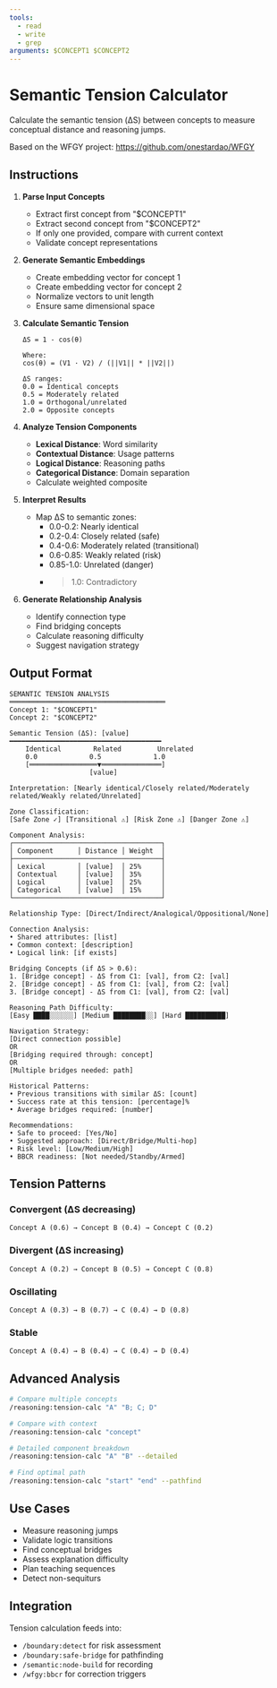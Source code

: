 ```yaml
---
tools:
  - read
  - write
  - grep
arguments: $CONCEPT1 $CONCEPT2
---
```


# Semantic Tension Calculator

Calculate the semantic tension (ΔS) between concepts to measure conceptual distance and reasoning jumps.

Based on the WFGY project: https://github.com/onestardao/WFGY

## Instructions

1. **Parse Input Concepts**
   - Extract first concept from "$CONCEPT1"
   - Extract second concept from "$CONCEPT2"
   - If only one provided, compare with current context
   - Validate concept representations

2. **Generate Semantic Embeddings**
   - Create embedding vector for concept 1
   - Create embedding vector for concept 2
   - Normalize vectors to unit length
   - Ensure same dimensional space

3. **Calculate Semantic Tension**
   ```
   ΔS = 1 - cos(θ)
   
   Where:
   cos(θ) = (V1 · V2) / (||V1|| * ||V2||)
   
   ΔS ranges:
   0.0 = Identical concepts
   0.5 = Moderately related
   1.0 = Orthogonal/unrelated
   2.0 = Opposite concepts
   ```

4. **Analyze Tension Components**
   - **Lexical Distance**: Word similarity
   - **Contextual Distance**: Usage patterns
   - **Logical Distance**: Reasoning paths
   - **Categorical Distance**: Domain separation
   - Calculate weighted composite

5. **Interpret Results**
   - Map ΔS to semantic zones:
     * 0.0-0.2: Nearly identical
     * 0.2-0.4: Closely related (safe)
     * 0.4-0.6: Moderately related (transitional)
     * 0.6-0.85: Weakly related (risk)
     * 0.85-1.0: Unrelated (danger)
     * >1.0: Contradictory

6. **Generate Relationship Analysis**
   - Identify connection type
   - Find bridging concepts
   - Calculate reasoning difficulty
   - Suggest navigation strategy

## Output Format

```
SEMANTIC TENSION ANALYSIS
═══════════════════════════════════════
Concept 1: "$CONCEPT1"
Concept 2: "$CONCEPT2"

Semantic Tension (ΔS): [value]
━━━━━━━━━━━━━━━━━━━━━━━━━━━━━━━━━━━━━━
    Identical        Related         Unrelated
    0.0             0.5             1.0
    [═════════════════▼═══════════════]
                    [value]

Interpretation: [Nearly identical/Closely related/Moderately related/Weakly related/Unrelated]

Zone Classification:
[Safe Zone ✓] [Transitional ⚠️] [Risk Zone ⚠️] [Danger Zone ⚠️]

Component Analysis:
┌─────────────────────────────────────┐
│ Component      │ Distance │ Weight  │
├─────────────────────────────────────┤
│ Lexical        │ [value]  │ 25%     │
│ Contextual     │ [value]  │ 35%     │
│ Logical        │ [value]  │ 25%     │
│ Categorical    │ [value]  │ 15%     │
└─────────────────────────────────────┘

Relationship Type: [Direct/Indirect/Analogical/Oppositional/None]

Connection Analysis:
• Shared attributes: [list]
• Common context: [description]
• Logical link: [if exists]

Bridging Concepts (if ΔS > 0.6):
1. [Bridge concept] - ΔS from C1: [val], from C2: [val]
2. [Bridge concept] - ΔS from C1: [val], from C2: [val]
3. [Bridge concept] - ΔS from C1: [val], from C2: [val]

Reasoning Path Difficulty:
[Easy ████░░░░░░] [Medium ████████░░] [Hard ██████████]

Navigation Strategy:
[Direct connection possible]
OR
[Bridging required through: concept]
OR
[Multiple bridges needed: path]

Historical Patterns:
• Previous transitions with similar ΔS: [count]
• Success rate at this tension: [percentage]%
• Average bridges required: [number]

Recommendations:
• Safe to proceed: [Yes/No]
• Suggested approach: [Direct/Bridge/Multi-hop]
• Risk level: [Low/Medium/High]
• BBCR readiness: [Not needed/Standby/Armed]
```

## Tension Patterns

### Convergent (ΔS decreasing)
```
Concept A (0.6) → Concept B (0.4) → Concept C (0.2)
```

### Divergent (ΔS increasing)
```
Concept A (0.2) → Concept B (0.5) → Concept C (0.8)
```

### Oscillating
```
Concept A (0.3) → B (0.7) → C (0.4) → D (0.8)
```

### Stable
```
Concept A (0.4) → B (0.4) → C (0.4) → D (0.4)
```

## Advanced Analysis

```bash
# Compare multiple concepts
/reasoning:tension-calc "A" "B; C; D"

# Compare with context
/reasoning:tension-calc "concept"

# Detailed component breakdown
/reasoning:tension-calc "A" "B" --detailed

# Find optimal path
/reasoning:tension-calc "start" "end" --pathfind
```

## Use Cases

- Measure reasoning jumps
- Validate logic transitions
- Find conceptual bridges
- Assess explanation difficulty
- Plan teaching sequences
- Detect non-sequiturs

## Integration

Tension calculation feeds into:
- `/boundary:detect` for risk assessment
- `/boundary:safe-bridge` for pathfinding
- `/semantic:node-build` for recording
- `/wfgy:bbcr` for correction triggers